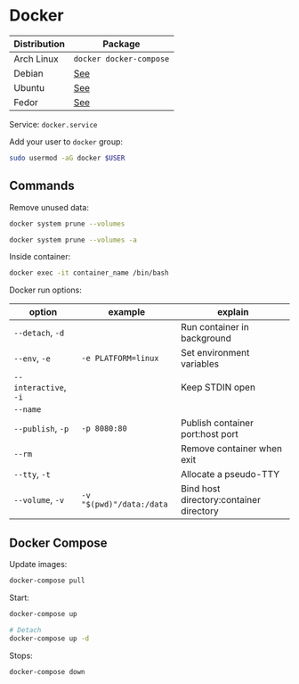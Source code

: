 # Docker

| Distribution | Package                                               |
| ------------ | ----------------------------------------------------- |
| Arch Linux   | `docker docker-compose`                               |
| Debian       | [See](https://docs.docker.com/engine/install/debian/) |
| Ubuntu       | [See](https://docs.docker.com/engine/install/ubuntu/) |
| Fedor        | [See](https://docs.docker.com/engine/install/fedora/) |

Service: `docker.service`

Add your user to `docker` group:

```sh
sudo usermod -aG docker $USER
```

## Commands

Remove unused data:

```sh
docker system prune --volumes

docker system prune --volumes -a
```

Inside container:

```sh
docker exec -it container_name /bin/bash
```

Docker run options:

| option                | example                  | explain                                 |
| --------------------- | ------------------------ | --------------------------------------- |
| `--detach`, `-d`      |                          | Run container in background             |
| `--env`, `-e`         | `-e PLATFORM=linux`      | Set environment variables               |
| `--interactive`, `-i` |                          | Keep STDIN open                         |
| `--name`              |                          |                                         |
| `--publish`, `-p`     | `-p 8080:80`             | Publish container port:host port        |
| `--rm`                |                          | Remove container when exit              |
| `--tty`, `-t`         |                          | Allocate a pseudo-TTY                   |
| `--volume`, `-v`      | `-v "$(pwd)"/data:/data` | Bind host directory:container directory |

## Docker Compose

Update images:

```sh
docker-compose pull
```

Start:

```sh
docker-compose up

# Detach
docker-compose up -d
```

Stops:

```sh
docker-compose down
```
